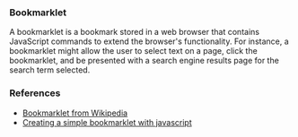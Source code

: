 ### Bookmarklet
A bookmarklet is a bookmark stored in a web browser that contains JavaScript commands to extend the browser's functionality. For instance, a bookmarklet might allow the user to select text on a page, click the bookmarklet, and be presented with a search engine results page for the search term selected.

### References
 * [Bookmarklet from Wikipedia](http://en.wikipedia.org/wiki/Bookmarklet)
 * [Creating a simple bookmarklet with javascript](http://screencasts.org/episodes/creating-a-simple-bookmarklet-with-javascript)
